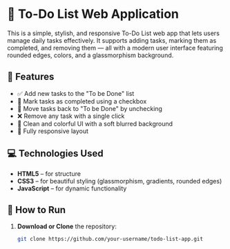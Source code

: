 # 📝 To-Do List Web Application

This is a simple, stylish, and responsive To-Do List web app that lets users manage daily tasks effectively. It supports adding tasks, marking them as completed, and removing them — all with a modern user interface featuring rounded edges, colors, and a glassmorphism background.

## 🌟 Features

- ✅ Add new tasks to the "To be Done" list
- 📌 Mark tasks as completed using a checkbox
- 🔁 Move tasks back to "To be Done" by unchecking
- ❌ Remove any task with a single click
- 🎨 Clean and colorful UI with a soft blurred background
- 📱 Fully responsive layout

## 💻 Technologies Used

- **HTML5** – for structure
- **CSS3** – for beautiful styling (glassmorphism, gradients, rounded edges)
- **JavaScript** – for dynamic functionality

## 🚀 How to Run

1. **Download or Clone** the repository:
   ```bash
   git clone https://github.com/your-username/todo-list-app.git
